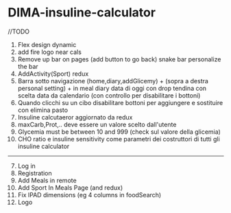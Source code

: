 # DIMA-insuline-calculator

//TODO 
1. Flex design dynamic
2. add fire logo near cals
3. Remove up bar on pages (add button to go back) snake bar personalize the bar
5. AddActivity(Sport) redux 
6. Barra sotto navigazione (home,diary,addGlicemy) + (sopra a destra personal setting) + in meal diary data di oggi con drop tendina con scelta data da calendario (con controllo per disabilitare i bottoni)
8. Quando clicchi su un cibo disabilitare bottoni per aggiungere e sostituire con elimina pasto
9. Insuline calcutaeror aggiornato da redux
13. maxCarb,Prot,.. deve essere un valore scelto dall'utente
14. Glycemia must be between 10 and 999 (check sul valore della glicemia)
15. CHO ratio e insuline sensitivity come parametri dei costruttori di tutti gli insuline calculator
--------
7. Log in
16. Registration
17. Add Meals in remote
18. Add Sport In Meals Page (and redux)
19. Fix IPAD dimensions (eg 4 columns in foodSearch)
7. Logo
